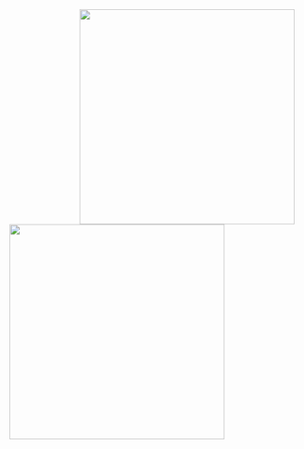 <img align='right' src="https://github-readme-stats.vercel.app/api?username=pillowinacoma&show_icons=true&theme=dark" width="380">

<img align='left' src="https://github-readme-stats.vercel.app/api/top-langs/?username=pillowinacoma" width="380">

